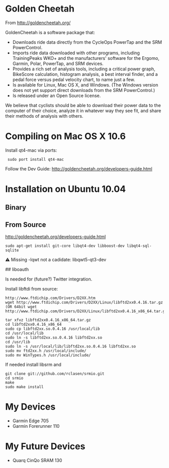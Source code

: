 # Golden Cheetah

From http://goldencheetah.org/

GoldenCheetah is a software package that:

 * Downloads ride data directly from the CycleOps PowerTap and the SRM PowerControl.
 * Imports ride data downloaded with other programs, including TrainingPeaks WKO+ and the manufacturers' software for the Ergomo, Garmin, Polar, PowerTap, and SRM devices.
 * Provides a rich set of analysis tools, including a critical power graph, BikeScore calculation, histogram analysis, a best interval finder, and a pedal force versus pedal velocity chart, to name just a few.
 * Is available for Linux, Mac OS X, and Windows. (The Windows version does not yet support direct downloads from the SRM PowerControl.)
 * Is released under an Open Source license.

We believe that cyclists should be able to download their power data to the computer of their choice, analyze it in whatever way they see fit, and share their methods of analysis with others.

# Compiling on Mac OS X 10.6

Install qt4-mac via ports:
```
 sudo port install qt4-mac
```

Follow the Dev Guide: http://goldencheetah.org/developers-guide.html


# Installation on Ubuntu 10.04
## Binary

## From Source

http://goldencheetah.org/developers-guide.html
```
sudo apt-get install git-core libqt4-dev libboost-dev libqt4-sql-sqlite
```

:warning: Missing -lqwt not a cadidate: libqwt5-qt3-dev

## liboauth

Is needed for (future?) Twitter integration.


Install libftdi from source:
```
http://www.ftdichip.com/Drivers/D2XX.htm
wget http://www.ftdichip.com/Drivers/D2XX/Linux/libftd2xx0.4.16.tar.gz
(OR 64bit wget http://www.ftdichip.com/Drivers/D2XX/Linux/libftd2xx0.4.16_x86_64.tar.gz)

tar xfvz libftd2xx0.4.16_x86_64.tar.gz
cd libftd2xx0.4.16_x86_64
sudo cp libftd2xx.so.0.4.16 /usr/local/lib
cd /usr/local/lib
sudo ln -s libftd2xx.so.0.4.16 libftd2xx.so
cd /usr/lib
sudo ln -s /usr/local/lib/libftd2xx.so.0.4.16 libftd2xx.so
sudo mv ftd2xx.h /usr/local/include/
sudo mv WinTypes.h /usr/local/include/
```

If needed install libsrm and 
```
git clone git://github.com/rclasen/srmio.git
cd srmio
make
sudo make install
```


# My Devices
 * Garmin Edge 705
 * Garmin Forerunner 110

# My Future Devices
 * Quarq CinQo SRAM 130
